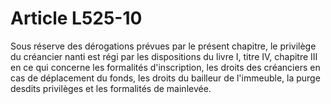 # Article L525-10

Sous réserve des dérogations prévues par le présent chapitre, le privilège du créancier nanti est régi par les dispositions du livre I, titre IV, chapitre III en ce qui concerne les formalités d'inscription, les droits des créanciers en cas de déplacement du fonds, les droits du bailleur de l'immeuble, la purge desdits privilèges et les formalités de mainlevée.
